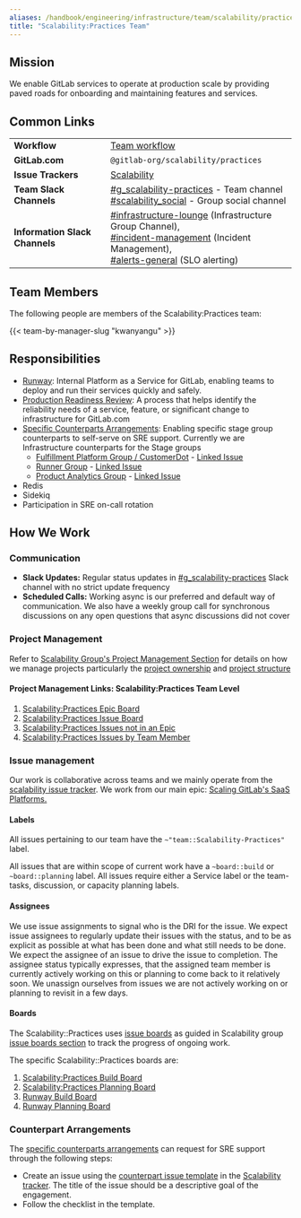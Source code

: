 ```yaml
---
aliases: /handbook/engineering/infrastructure/team/scalability/practices.html
title: "Scalability:Practices Team"
---
```


## Mission

We enable GitLab services to operate at production scale by providing paved roads for onboarding and maintaining features and services.

## Common Links

|                                |                                                                                                                                                                                                                                                                                                                                                                                                                                |
|--------------------------------|--------------------------------------------------------------------------------------------------------------------------------------------------------------------------------------------------------------------------------------------------------------------------------------------------------------------------------------------------------------------------------------------------------------------------------|
| **Workflow**                   | [Team workflow](/handbook/engineering/infrastructure/team/scalability/practices#how-we-work)|
| **GitLab.com**                 | `@gitlab-org/scalability/practices`                                                                                                                                                                                                                                                                                                                                                                                        |
| **Issue Trackers**             | [Scalability](https://gitlab.com/gitlab-com/gl-infra/scalability)                                                                                                                                                                                                                                                                                        |
| **Team Slack Channels**        | [#g_scalability-practices](https://gitlab.slack.com/archives/g_scalability-practices) - Team channel<br/> [#scalability_social](https://gitlab.slack.com/archives/g_scalability_social) - Group social channel                                                                                                                                                                                                         |
| **Information Slack Channels** | [#infrastructure-lounge](https://gitlab.slack.com/archives/infrastructure-lounge) (Infrastructure Group Channel), <br/>[#incident-management](https://gitlab.slack.com/archives/incident-management) (Incident Management),  <br/>[#alerts-general](https://gitlab.slack.com/archives/alerts-general) (SLO alerting) |

## Team Members

The following people are members of the Scalability:Practices team:

{{< team-by-manager-slug "kwanyangu" >}}

## Responsibilities

- [Runway](https://docs.runway.gitlab.com/guides/onboarding/): Internal Platform as a Service for GitLab, enabling teams to deploy and run their services quickly and safely.
- [Production Readiness Review](/handbook/engineering/infrastructure/production/readiness/): A process that helps identify the reliability needs of a service, feature, or significant change to infrastructure for GitLab.com
- [Specific Counterparts Arrangements](https://gitlab.com/groups/gitlab-com/gl-infra/-/epics/1203): Enabling specific stage group counterparts to self-serve on SRE support. Currently we are Infrastructure counterparts for the Stage groups
  - [Fulfillment Platform Group / CustomerDot](/handbook/product/categories/#fulfillment-platform-group) - [Linked Issue](https://gitlab.com/gitlab-com/gl-infra/scalability/-/issues/2739)
  - [Runner Group](/handbook/product/categories/#runner-group) - [Linked Issue](https://gitlab.com/gitlab-com/gl-infra/scalability/-/issues/2740)
  - [Product Analytics Group](/handbook/product/categories/#product-analytics-group) - [Linked Issue](https://gitlab.com/gitlab-com/gl-infra/scalability/-/issues/2824)
- Redis
- Sidekiq
- Participation in SRE on-call rotation

## How We Work

### Communication

- **Slack Updates:** Regular status updates in [#g_scalability-practices](https://gitlab.slack.com/archives/g_scalability-practices) Slack channel with no strict update frequency
- **Scheduled Calls:** Working async is our preferred and default way of communication. We also have a weekly group call for synchronous discussions on any open questions that async discussions did not cover

### Project Management

Refer to [Scalability Group's Project Management Section](/handbook/engineering/infrastructure/team/scalability/#project-management) for details on how we manage projects particularly the [project ownership](/handbook/engineering/infrastructure/team/scalability/#project-ownership) and [project structure](/handbook/engineering/infrastructure/team/scalability/#project-structure)

#### Project Management Links: Scalability:Practices Team Level

1. [Scalability:Practices Epic Board](https://gitlab.com/groups/gitlab-com/gl-infra/-/epic_boards/39723?label_name[]=group%3A%3Ascalability&label_name[]=team%3A%3AScalability-Practices)
1. [Scalability:Practices Issue Board](https://gitlab.com/groups/gitlab-com/gl-infra/-/boards/5797969?label_name[]=group%3A%3Ascalability&label_name[]=team%3A%3AScalability-Practices)
1. [Scalability:Practices Issues not in an Epic](https://gitlab.com/groups/gitlab-com/gl-infra/-/boards/5798009?label_name[]=group%3A%3Ascalability&label_name[]=team%3A%3AScalability-Practices&epic_id=None)
1. [Scalability:Practices Issues by Team Member](https://gitlab.com/groups/gitlab-com/gl-infra/-/boards/7363922?label_name[]=team%3A%3AScalability-Practices)

### Issue management

Our work is collaborative across teams and we mainly operate from the [scalability issue tracker](https://gitlab.com/gitlab-com/gl-infra/scalability/-/issues). We work from our main epic: [Scaling GitLab's SaaS Platforms.](https://gitlab.com/groups/gitlab-com/gl-infra/-/epics/148)

#### Labels

All issues pertaining to our team have the `~"team::Scalability-Practices"` label.

All issues that are within scope of current work have a `~board::build` or `~board::planning` label.
All issues require either a Service label or the team-tasks, discussion, or capacity planning labels.

#### Assignees

We use issue assignments to signal who is the DRI for the issue.
We expect issue assignees to regularly update their issues with the status, and to be as explicit as possible at what has been done and what still needs to be done.
We expect the assignee of an issue to drive the issue to completion.
The assignee status typically expresses, that the assigned team member is currently actively working on this or planning to come back to it relatively soon.
We unassign ourselves from issues we are not actively working on or planning to revisit in a few days.

#### Boards

The Scalability::Practices uses [issue boards](https://gitlab.com/gitlab-com/gl-infra/scalability/-/boards/) as guided in Scalability group [issue boards section](/handbook/engineering/infrastructure/team/scalability/#issue-boards) to track the progress of ongoing work.

The specific Scalability::Practices boards are:

1. [Scalability:Practices Build Board](https://gitlab.com/gitlab-com/gl-infra/scalability/-/boards/7355849)
1. [Scalability:Practices Planning Board](https://gitlab.com/gitlab-com/gl-infra/scalability/-/boards/7363861)
1. [Runway Build Board](https://gitlab.com/gitlab-com/gl-infra/platform/runway/team/-/boards/5666826)
1. [Runway Planning Board](https://gitlab.com/gitlab-com/gl-infra/platform/runway/team/-/boards/7292844)

### Counterpart Arrangements

The [specific counterparts arrangements](https://gitlab.com/groups/gitlab-com/gl-infra/-/epics/1203) can request for SRE support through the following steps:

- Create an issue using the [counterpart issue template](https://gitlab.com/gitlab-com/gl-infra/scalability/-/blob/master/.gitlab/issue_templates/Counterpart%20Arrangement.md) in the [Scalability tracker](https://gitlab.com/gitlab-com/gl-infra/scalability/-/issues). The title of the issue should be a descriptive goal of the engagement.
- Follow the checklist in the template.
